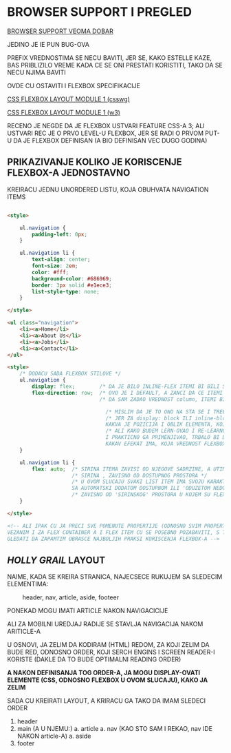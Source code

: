 # BROWSER SUPPORT I PREGLED

[BROWSER SUPPORT VEOMA DOBAR](https://caniuse.com/#search=flexbox)

JEDINO JE IE PUN BUG-OVA

PREFIX VREDNOSTIMA SE NECU BAVITI, JER SE, KAKO ESTELLE KAZE, BAS PRIBLIZILO VREME KADA CE SE ONI PRESTATI KORISTITI, TAKO DA SE NECU NJIMA BAVITI

OVDE CU OSTAVITI I FLEXBOX SPECIFIKACIJE

[CSS FLEXBOX LAYOUT MODULE 1 (csswg)](https://drafts.csswg.org/css-flexbox/)

[CSS FLEXBOX LAYOUT MODULE 1 (w3)](https://www.w3.org/TR/css-flexbox-1/)

RECENO JE NEGDE DA JE FLEXBOX USTVARI FEATURE CSS-A 3; ALI USTVARI REC JE O PRVO LEVEL-U FLEXBOX, JER SE RADI O PRVOM PUT-U DA JE FLEXBOX DEFINISAN (A BIO DEFINISAN VEC DUGO GODINA)

## PRIKAZIVANJE KOLIKO JE KORISCENJE FLEXBOX-A JEDNOSTAVNO

KREIRACU JEDNU UNORDERED LISTU, KOJA OBUHVATA NAVIGATION ITEMS

```HTML

<style>

    ul.navigation {
        padding-left: 0px;
    }

    ul.navigation li {
        text-align: center;
        font-size: 2em;
        color: #fff;
        background-color: #686969;
        border: 3px solid #e1ece3;
        list-style-type: none;
    }

</style>

<ul class="navigation">
    <li><a>Home</li>
    <li><a>About Us</li>
    <li><a>Jobs</li>
    <li><a>Contact</li>
</ul>

<style>
    /* DODACU SADA FLEXBOX STILOVE */
    ul.navigation {
        display: flex;        /* DA JE BILO INLINE-FLEX ITEMI BI BILI SOROKI KOLIKO I NJIHOVA SADRZINA */
        flex-direction: row;  /* OVO JE I DEFAULT, A ZANCI DA CE ITEMI BITI JEDAN DO DRUGOG */
                              /* DA SAM ZADAO VREDNOST column, ITEMI BI BILI JEDAN ISPOD DRUGOG */

                                /* MISLIM DA JE TO ONO NA STA SE I TREBA OBRACATI PAZNJA */
                                /* JER ZA display: block ILI inline-block MOGU JASNO SHVATITI 
                                KAKVA JE POZICIJA I OBLIK ELEMENTA, KOJEM SE ZADAJU POMENUTE VREDNOSTI*/
                                /* ALI KAKO BUDEM LERN-OVAO I RE-LEARNOVAO FLEX-BOX,
                                I PRAKTICNO GA PRIMENJIVAO, TRBALO BI DA MI POSTAJE JASNIJE
                                KAKAV EFEKAT IMA, KOJA VREDNOST FLEXBOX-A */
    }

    ul.navigation li {
        flex: auto;  /* SIRINA ITEMA ZAVISI OD NJEGOVE SADRZINE, A UTIMATSKI SE DODAJE ILI ODUZIMA */
                     /* SIRINA , ZAVISNO OD DOSTUPNOG PROSTORA */
                     /* U OVOM SLUCAJU SVAKI LIST ITEM IMA SVOJU KARAKTERISTICNU SIRINU
                     SA AUTOMATSKI DODATOM DOSTUPNOM ILI 'ODUZETOM NEDOSTUPNOM SIRINOM' */
                     /* ZAVISNO OD 'SIRINSKOG' PROSTORA U KOJEM SU FLEX ITEM-I */
    }

</style>

<!-- ALI IPAK CU JA PRECI SVE POMENUTE PROPERTIJE (ODNOSNO SVIM PROPERTIJIM
VEZANIM I ZA FLEX CONTAINER A I FLEX ITEM CU SE POSEBNO POZABAVITI, S TIM STO CU
GLEDATI DA ZAPAMTIM OBRASCE NAJBOLJIH PRAKSI KORISCENJA FLEXBOX-A -->

```

## *HOLLY GRAIL* LAYOUT

NAIME, KADA SE KREIRA STRANICA, NAJECSECE RUKUJEM SA SLEDECIM ELEMENTIMA:

&nbsp;&nbsp;&nbsp;&nbsp;&nbsp;&nbsp;&nbsp;&nbsp; header, nav, article, aside, footeer

PONEKAD MOGU IMATI ARTICLE NAKON NAVIGACICIJE

ALI ZA MOBILNI UREDJAJ RADIJE SE STAVLJA NAVIGACIJA NAKOM ARITICLE-A

U OSNOVI, JA ZELIM DA KODIRAM (HTML) REDOM, ZA KOJI ZELIM DA BUDE RED, ODNOSNO ORDER, KOJI SERCH ENGINS I SCREEN READER-I KORISTE (DAKLE DA TO BUDE OPTIMALNI READING ORDER)

**A NAKON DEFINISANJA TOG ORDER-A, JA MOGU DISPLAY-OVATI ELEMENTE (CSS, ODNOSNO FLEXBOX U OVOM SLUCAJU), KAKO JA ZELIM**

SADA CU KREIRATI LAYOUT, A KRIRACU GA TAKO DA IMAM SLEDECI ORDER

1. header
1. main (A U NJEMU:)
a. article
a. nav (KAO STO SAM I REKAO, nav IDE NAKON article-A)
a. aside
1. footer